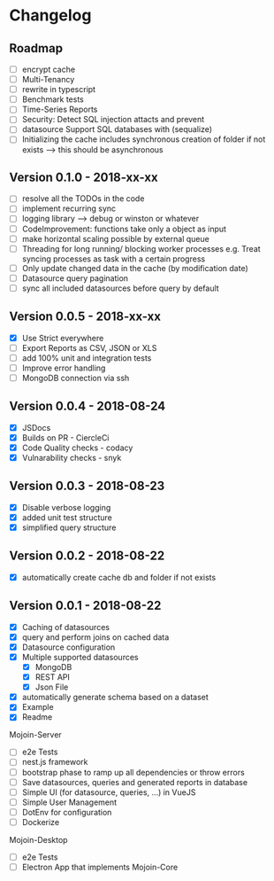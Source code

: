 # Changelog

## Roadmap

- [ ] encrypt cache
- [ ] Multi-Tenancy
- [ ] rewrite in typescript
- [ ] Benchmark tests
- [ ] Time-Series Reports
- [ ] Security: Detect SQL injection attacts and prevent
- [ ] datasource Support SQL databases with (sequalize)
- [ ] Initializing the cache includes synchronous creation of folder if not exists --> this should be asynchronous

## Version 0.1.0 - 2018-xx-xx

- [ ] resolve all the TODOs in the code
- [ ] implement recurring sync
- [ ] logging library --> debug or winston or whatever
- [ ] CodeImprovement: functions take only a object as input
- [ ] make horizontal scaling possible by external queue
- [ ] Threading for long running/ blocking worker processes e.g. Treat syncing processes as task with a certain progress
- [ ] Only update changed data in the cache (by modification date)
- [ ] Datasource query pagination
- [ ] sync all included datasources before query by default

## Version 0.0.5 - 2018-xx-xx

- [x] Use Strict everywhere
- [ ] Export Reports as CSV, JSON or XLS
- [ ] add 100% unit and integration tests
- [ ] Improve error handling
- [ ] MongoDB connection via ssh

## Version 0.0.4 - 2018-08-24

- [x] JSDocs
- [x] Builds on PR - CiercleCi
- [x] Code Quality checks - codacy
- [x] Vulnarability checks - snyk

## Version 0.0.3 - 2018-08-23

- [x] Disable verbose logging
- [x] added unit test structure
- [x] simplified query structure

## Version 0.0.2 - 2018-08-22

- [x] automatically create cache db and folder if not exists

## Version 0.0.1 - 2018-08-22

- [x] Caching of datasources
- [x] query and perform joins on cached data
- [x] Datasource configuration
- [x] Multiple supported datasources
  - [x] MongoDB
  - [x] REST API
  - [x] Json File
- [x] automatically generate schema based on a dataset
- [x] Example
- [x] Readme

Mojoin-Server

- [ ] e2e Tests
- [ ] nest.js framework
- [ ] bootstrap phase to ramp up all dependencies or throw errors
- [ ] Save datasources, queries and generated reports in database
- [ ] Simple UI (for datasource, queries, ...) in VueJS
- [ ] Simple User Management
- [ ] DotEnv for configuration
- [ ] Dockerize

Mojoin-Desktop

- [ ] e2e Tests
- [ ] Electron App that implements Mojoin-Core
